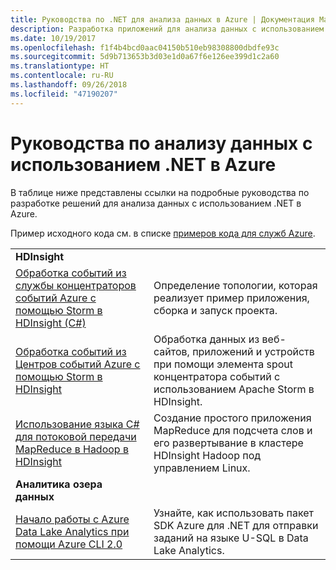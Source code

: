 ```yaml
---
title: Руководства по .NET для анализа данных в Azure | Документация Майкрософт
description: Разработка приложений для анализа данных с использованием служб Microsoft Azure.
ms.date: 10/19/2017
ms.openlocfilehash: f1f4b4bcd0aac04150b510eb98308800dbdfe93c
ms.sourcegitcommit: 5d9b713653b3d03e1d0a67f6e126ee399d1c2a60
ms.translationtype: HT
ms.contentlocale: ru-RU
ms.lasthandoff: 09/26/2018
ms.locfileid: "47190207"
---
```

# <a name="data-analytics-tutorials-with-net-on-azure"></a>Руководства по анализу данных с использованием .NET в Azure

В таблице ниже представлены ссылки на подробные руководства по разработке решений для анализа данных с использованием .NET в Azure. 

Пример исходного кода см. в списке [примеров кода для служб Azure](https://azure.microsoft.com/resources/samples/?platform=dotnet).

| | |
|---|---|
| **HDInsight** | |
| [Обработка событий из службы концентраторов событий Azure с помощью Storm в HDInsight (C#)][1] | Определение топологии, которая реализует пример приложения, сборка и запуск проекта. | 
| [Обработка событий из Центров событий Azure с помощью Storm в HDInsight][2] | Обработка данных из веб-сайтов, приложений и устройств при помощи элемента spout концентратора событий с использованием Apache Storm в HDInsight.
| [Использование языка C# для потоковой передачи MapReduce в Hadoop в HDInsight][3] | Создание простого приложения MapReduce для подсчета слов и его развертывание в кластере HDInsight Hadoop под управлением Linux. |
| **Аналитика озера данных** | |
| [Начало работы с Azure Data Lake Analytics при помощи Azure CLI 2.0][4] | Узнайте, как использовать пакет SDK Azure для .NET для отправки заданий на языке U-SQL в Data Lake Analytics.|


[1]: /azure/hdinsight/hdinsight-storm-develop-csharp-event-hub-topology
[2]: /azure/hdinsight/hdinsight-storm-develop-csharp-visual-studio-topology
[3]: /azure/hdinsight/hdinsight-hadoop-dotnet-csharp-mapreduce-streaming
[4]: /azure/data-lake-analytics/data-lake-analytics-get-started-net-sdk